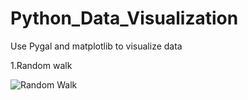 # Python_Data_Visualization
Use Pygal and matplotlib to visualize data 

1.Random walk 

![Random Walk](https://github.com/wangzehuacoding/Python_Data_Visualization/tree/master/Data_Image/RandomWalk.png)
